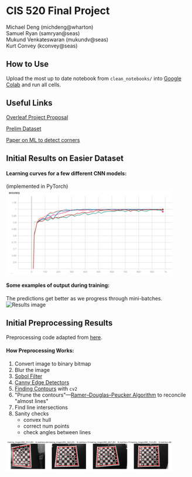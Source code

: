 # CIS 520 Final Project
Michael Deng (michdeng@wharton)  
Samuel Ryan (samryan@seas)  
Mukund Venkateswaran (mukundv@seas)  
Kurt Convey (kconvey@seas)  


## How to Use
Upload the most up to date notebook from `clean_notebooks/` into [Google Colab](https://colab.research.google.com
 "Google Colab") and run all cells.

## Useful Links
[Overleaf Project Proposal](https://www.overleaf.com/5129544771bdtbmcqfddfs
 "Overleaf Project Proposal")

[Prelim Dataset](https://github.com/mukundv7/crvdataset
 "Initial Dataset")

[Paper on ML to detect corners](https://www.ncbi.nlm.nih.gov/pmc/articles/PMC5134517/
 "")


## Initial Results on Easier Dataset


#### Learning curves for a few different CNN models:
(implemented in PyTorch)
<img src="./assets/learning_curves.png" alt="Learning Curves" width="90%" />


#### Some examples of output during training:
The predictions get better as we progress through mini-batches.
<img src="./assets/chess_output.png" alt="Results image" width="90%" />


## Initial Preprocessing Results
Preprocessing code adapted from [here](https://github.com/Elucidation/ChessboardDetect/blob/master/FindChessboards.py
 "").


#### How Preprocessing Works:
1. Convert image to binary bitmap
2. Blur the image
3. [Sobol Filter](https://en.wikipedia.org/wiki/Sobel_operator)
4. [Canny Edge Detectors](https://en.wikipedia.org/wiki/Canny_edge_detector#Gaussian_filter)
5. [Finding Contours](https://docs.opencv.org/3.1.0/d4/d73/tutorial_py_contours_begin.html) with `cv2`
6. "Prune the contours"—[Ramer–Douglas–Peucker Algorithm](https://en.wikipedia.org/wiki/Ramer%E2%80%93Douglas%E2%80%93Peucker_algorithm) to reconcile "almost lines"
7. Find line intersections
8. Sanity checks
    * convex hull
    * correct num points
    * check angles between lines

<img src="./preprocessing/preprocessing_example.png" alt="Preprocessing" width="90%" />